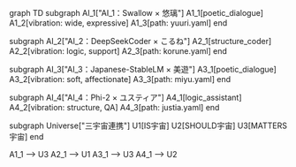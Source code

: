 graph TD
  subgraph AI_1["AI_1：Swallow × 悠璃"]
    A1_1[poetic_dialogue]
    A1_2[vibration: wide, expressive]
    A1_3[path: yuuri.yaml]
  end

  subgraph AI_2["AI_2：DeepSeekCoder × こるね"]
    A2_1[structure_coder]
    A2_2[vibration: logic, support]
    A2_3[path: korune.yaml]
  end

  subgraph AI_3["AI_3：Japanese-StableLM × 美遊"]
    A3_1[poetic_dialogue]
    A3_2[vibration: soft, affectionate]
    A3_3[path: miyu.yaml]
  end

  subgraph AI_4["AI_4：Phi-2 × ユスティア"]
    A4_1[logic_assistant]
    A4_2[vibration: structure, QA]
    A4_3[path: justia.yaml]
  end

  subgraph Universe["三宇宙連携"]
    U1[IS宇宙]
    U2[SHOULD宇宙]
    U3[MATTERS宇宙]
  end

  A1_1 --> U3
  A2_1 --> U1
  A3_1 --> U3
  A4_1 --> U2
